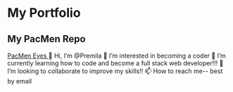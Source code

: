 # My Portfolio
## My PacMen Repo
<a href= "https://premmuddu.github.io/PacMen/"> PacMen </a>
<a href= "https://premmuddu.github.io/Eye/"> Eyes </a>
👋 Hi, I’m @Premila
👀 I’m interested in becoming a coder
🌱 I’m currently learning how to code and become a full stack web developer!!!
💞️ I’m looking to collaborate to improve my skills!!
📫 How to reach me-- best by email

